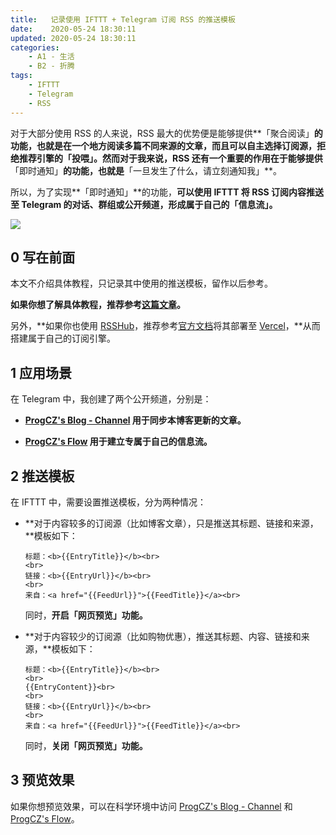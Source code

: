 ```yaml
---
title:   记录使用 IFTTT + Telegram 订阅 RSS 的推送模板
date:    2020-05-24 18:30:11
updated: 2020-05-24 18:30:11
categories:
    - A1 - 生活
    - B2 - 折腾
tags:
    - IFTTT
    - Telegram
    - RSS
---
```


对于大部分使用 RSS 的人来说，RSS 最大的优势便是能够提供**「聚合阅读」**的功能，也就是在一个地方阅读多篇不同来源的文章，而且可以自主选择订阅源，拒绝推荐引擎的「投喂」。然而对于我来说，RSS 还有一个重要的作用在于能够提供**「即时通知」**的功能，也就是**「一旦发生了什么，请立刻通知我」**。

所以，为了实现**「即时通知」**的功能，**可以使用 IFTTT 将 RSS 订阅内容推送至 Telegram 的对话、群组或公开频道，形成属于自己的「信息流」。**

<img src="https://cdn.jsdelivr.net/gh/ProgCZ/image-cloud-a@master/2020/05/10.png" style="zoom:100%"/>

<!-- more -->

## 0 写在前面

本文不介绍具体教程，只记录其中使用的推送模板，留作以后参考。

**如果你想了解具体教程，推荐参考[这篇文章](https://sword.studio/157.html)。**

另外，**如果你也使用 [RSSHub](https://docs.rsshub.app/)，推荐参考[官方文档](https://docs.rsshub.app/install/#bu-shu-dao-vercel-zeit-now)将其部署至 [Vercel](https://vercel.com/)，**从而搭建属于自己的订阅引擎。

## 1 应用场景

在 Telegram 中，我创建了两个公开频道，分别是：

- **[ProgCZ's Blog - Channel](https://t.me/ProgCZChannel) 用于同步本博客更新的文章。**

- **[ProgCZ's Flow](https://t.me/ProgCZFlow) 用于建立专属于自己的信息流。**

## 2 推送模板

在 IFTTT 中，需要设置推送模板，分为两种情况：

- **对于内容较多的订阅源（比如博客文章），只是推送其标题、链接和来源，**模板如下：

  ```
  标题：<b>{{EntryTitle}}</b><br>
  <br>
  链接：<b>{{EntryUrl}}</b><br>
  <br>
  来自：<a href="{{FeedUrl}}">{{FeedTitle}}</a><br>
  ```

  同时，**开启「网页预览」功能。**

- **对于内容较少的订阅源（比如购物优惠），推送其标题、内容、链接和来源，**模板如下：

  ```
  标题：<b>{{EntryTitle}}</b><br>
  <br>
  {{EntryContent}}<br>
  <br>
  链接：<b>{{EntryUrl}}</b><br>
  <br>
  来自：<a href="{{FeedUrl}}">{{FeedTitle}}</a><br>
  ```

  同时，**关闭「网页预览」功能。**

## 3 预览效果

如果你想预览效果，可以在科学环境中访问 [ProgCZ's Blog - Channel](https://t.me/s/ProgCZChannel) 和 [ProgCZ's Flow](https://t.me/s/ProgCZFlow)。
